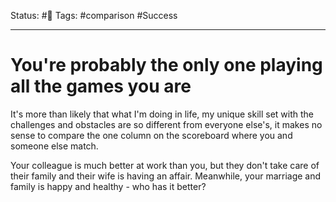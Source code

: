 Status: #🌱
Tags: #comparison #Success 
*** 
# You're probably the only one playing all the games you are

It's more than likely that what I'm doing in life, my unique skill set with the challenges and obstacles are so different from everyone else's, it makes no sense to compare the one column on the scoreboard where you and someone else match.

Your colleague is much better at work than you, but they don't take care of their family and their wife is having an affair. Meanwhile, your marriage and family is happy and healthy - who has it better? 